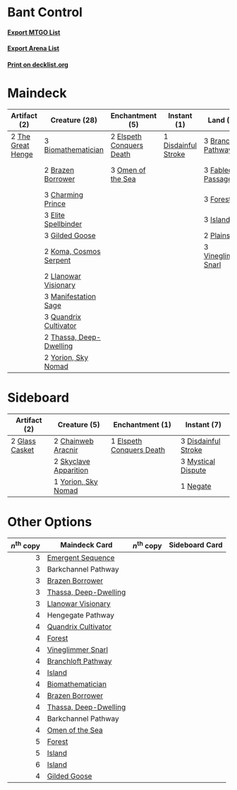 # Bant Control

#### [Export MTGO List](../collection/Bant%20Control/Bant%20Control.txt)
#### [Export Arena List](../collection/Bant%20Control/Bant%20Control_arena.txt)
#### [Print on decklist.org](http://decklist.org/?deckmain=2%09Barkchannel%20Pathway%0A3%09Biomathematician%0A3%09Branchloft%20Pathway%0A2%09Brazen%20Borrower%0A3%09Charming%20Prince%0A1%09Disdainful%20Stroke%0A3%09Elite%20Spellbinder%0A2%09Elspeth%20Conquers%20Death%0A2%09Emergent%20Sequence%0A3%09Fabled%20Passage%0A3%09Forest%0A3%09Gilded%20Goose%0A3%09Hengegate%20Pathway%0A3%09Island%0A2%09Koma,%20Cosmos%20Serpent%0A2%09Llanowar%20Visionary%0A3%09Manifestation%20Sage%0A3%09Omen%20of%20the%20Sea%0A2%09Plains%0A3%09Quandrix%20Cultivator%0A2%09Thassa,%20Deep-Dwelling%0A2%09The%20Great%20Henge%0A3%09Vineglimmer%20Snarl%0A2%09Yorion,%20Sky%20Nomad&deckside=2%09Chainweb%20Aracnir%0A3%09Disdainful%20Stroke%0A1%09Elspeth%20Conquers%20Death%0A2%09Glass%20Casket%0A3%09Mystical%20Dispute%0A1%09Negate%0A2%09Skyclave%20Apparition%0A1%09Yorion,%20Sky%20Nomad)
# Maindeck

|                                        Artifact (2)                                        |                                          Creature (28)                                           |                                          Enchantment (5)                                          |                                         Instant (1)                                          |                                           Land (17)                                           |                                         Sorcery (2)                                          |     Unknown (5)     |
|--------------------------------------------------------------------------------------------|--------------------------------------------------------------------------------------------------|---------------------------------------------------------------------------------------------------|----------------------------------------------------------------------------------------------|-----------------------------------------------------------------------------------------------|----------------------------------------------------------------------------------------------|---------------------|
|2 [The Great Henge](http://gatherer.wizards.com/Pages/Card/Details.aspx?multiverseid=473123)|3 [Biomathematician](http://gatherer.wizards.com/Pages/Card/Details.aspx?multiverseid=513656)     |2 [Elspeth Conquers Death](http://gatherer.wizards.com/Pages/Card/Details.aspx?multiverseid=476264)|1 [Disdainful Stroke](http://gatherer.wizards.com/Pages/Card/Details.aspx?multiverseid=420705)|3 [Branchloft Pathway](http://gatherer.wizards.com/Pages/Card/Details.aspx?multiverseid=491909)|2 [Emergent Sequence](http://gatherer.wizards.com/Pages/Card/Details.aspx?multiverseid=513606)|2 Barkchannel Pathway|
|                                                                                            |2 [Brazen Borrower](http://gatherer.wizards.com/Pages/Card/Details.aspx?multiverseid=473001)      |3 [Omen of the Sea](http://gatherer.wizards.com/Pages/Card/Details.aspx?multiverseid=476309)       |                                                                                              |3 [Fabled Passage](http://gatherer.wizards.com/Pages/Card/Details.aspx?multiverseid=473206)    |                                                                                              |3 Hengegate Pathway  |
|                                                                                            |3 [Charming Prince](http://gatherer.wizards.com/Pages/Card/Details.aspx?multiverseid=472970)      |                                                                                                   |                                                                                              |3 [Forest](http://gatherer.wizards.com/Pages/Card/Details.aspx?multiverseid=439860)            |                                                                                              |                     |
|                                                                                            |3 [Elite Spellbinder](http://gatherer.wizards.com/Pages/Card/Details.aspx?multiverseid=513494)    |                                                                                                   |                                                                                              |3 [Island](http://gatherer.wizards.com/Pages/Card/Details.aspx?multiverseid=439857)            |                                                                                              |                     |
|                                                                                            |3 [Gilded Goose](http://gatherer.wizards.com/Pages/Card/Details.aspx?multiverseid=473122)         |                                                                                                   |                                                                                              |2 [Plains](http://gatherer.wizards.com/Pages/Card/Details.aspx?multiverseid=439856)            |                                                                                              |                     |
|                                                                                            |2 [Koma, Cosmos Serpent](http://gatherer.wizards.com/Pages/Card/Details.aspx?multiverseid=503837) |                                                                                                   |                                                                                              |3 [Vineglimmer Snarl](http://gatherer.wizards.com/Pages/Card/Details.aspx?multiverseid=513766) |                                                                                              |                     |
|                                                                                            |2 [Llanowar Visionary](http://gatherer.wizards.com/Pages/Card/Details.aspx?multiverseid=485516)   |                                                                                                   |                                                                                              |                                                                                               |                                                                                              |                     |
|                                                                                            |3 [Manifestation Sage](http://gatherer.wizards.com/Pages/Card/Details.aspx?multiverseid=513697)   |                                                                                                   |                                                                                              |                                                                                               |                                                                                              |                     |
|                                                                                            |3 [Quandrix Cultivator](http://gatherer.wizards.com/Pages/Card/Details.aspx?multiverseid=513710)  |                                                                                                   |                                                                                              |                                                                                               |                                                                                              |                     |
|                                                                                            |2 [Thassa, Deep-Dwelling](http://gatherer.wizards.com/Pages/Card/Details.aspx?multiverseid=476322)|                                                                                                   |                                                                                              |                                                                                               |                                                                                              |                     |
|                                                                                            |2 [Yorion, Sky Nomad](http://gatherer.wizards.com/Pages/Card/Details.aspx?multiverseid=479752)    |                                                                                                   |                                                                                              |                                                                                               |                                                                                              |                     |


# Sideboard

|                                      Artifact (2)                                       |                                          Creature (5)                                          |                                          Enchantment (1)                                          |                                         Instant (7)                                          |
|-----------------------------------------------------------------------------------------|------------------------------------------------------------------------------------------------|---------------------------------------------------------------------------------------------------|----------------------------------------------------------------------------------------------|
|2 [Glass Casket](http://gatherer.wizards.com/Pages/Card/Details.aspx?multiverseid=472977)|2 [Chainweb Aracnir](http://gatherer.wizards.com/Pages/Card/Details.aspx?multiverseid=476418)   |1 [Elspeth Conquers Death](http://gatherer.wizards.com/Pages/Card/Details.aspx?multiverseid=476264)|3 [Disdainful Stroke](http://gatherer.wizards.com/Pages/Card/Details.aspx?multiverseid=420705)|
|                                                                                         |2 [Skyclave Apparition](http://gatherer.wizards.com/Pages/Card/Details.aspx?multiverseid=495603)|                                                                                                   |3 [Mystical Dispute](http://gatherer.wizards.com/Pages/Card/Details.aspx?multiverseid=473020) |
|                                                                                         |1 [Yorion, Sky Nomad](http://gatherer.wizards.com/Pages/Card/Details.aspx?multiverseid=479752)  |                                                                                                   |1 [Negate](http://gatherer.wizards.com/Pages/Card/Details.aspx?multiverseid=423707)           |


# Other Options

|*n*<sup>th</sup> copy|                                         Maindeck Card                                          |*n*<sup>th</sup> copy|Sideboard Card|
|--------------------:|------------------------------------------------------------------------------------------------|---------------------|--------------|
|                    3|[Emergent Sequence](http://gatherer.wizards.com/Pages/Card/Details.aspx?multiverseid=513606)    |                     |              |
|                    3|Barkchannel Pathway                                                                             |                     |              |
|                    3|[Brazen Borrower](http://gatherer.wizards.com/Pages/Card/Details.aspx?multiverseid=473001)      |                     |              |
|                    3|[Thassa, Deep-Dwelling](http://gatherer.wizards.com/Pages/Card/Details.aspx?multiverseid=476322)|                     |              |
|                    3|[Llanowar Visionary](http://gatherer.wizards.com/Pages/Card/Details.aspx?multiverseid=485516)   |                     |              |
|                    4|Hengegate Pathway                                                                               |                     |              |
|                    4|[Quandrix Cultivator](http://gatherer.wizards.com/Pages/Card/Details.aspx?multiverseid=513710)  |                     |              |
|                    4|[Forest](http://gatherer.wizards.com/Pages/Card/Details.aspx?multiverseid=439860)               |                     |              |
|                    4|[Vineglimmer Snarl](http://gatherer.wizards.com/Pages/Card/Details.aspx?multiverseid=513766)    |                     |              |
|                    4|[Branchloft Pathway](http://gatherer.wizards.com/Pages/Card/Details.aspx?multiverseid=491909)   |                     |              |
|                    4|[Island](http://gatherer.wizards.com/Pages/Card/Details.aspx?multiverseid=439857)               |                     |              |
|                    4|[Biomathematician](http://gatherer.wizards.com/Pages/Card/Details.aspx?multiverseid=513656)     |                     |              |
|                    4|[Brazen Borrower](http://gatherer.wizards.com/Pages/Card/Details.aspx?multiverseid=473001)      |                     |              |
|                    4|[Thassa, Deep-Dwelling](http://gatherer.wizards.com/Pages/Card/Details.aspx?multiverseid=476322)|                     |              |
|                    4|Barkchannel Pathway                                                                             |                     |              |
|                    4|[Omen of the Sea](http://gatherer.wizards.com/Pages/Card/Details.aspx?multiverseid=476309)      |                     |              |
|                    5|[Forest](http://gatherer.wizards.com/Pages/Card/Details.aspx?multiverseid=439860)               |                     |              |
|                    5|[Island](http://gatherer.wizards.com/Pages/Card/Details.aspx?multiverseid=439857)               |                     |              |
|                    6|[Island](http://gatherer.wizards.com/Pages/Card/Details.aspx?multiverseid=439857)               |                     |              |
|                    4|[Gilded Goose](http://gatherer.wizards.com/Pages/Card/Details.aspx?multiverseid=473122)         |                     |              |

